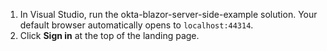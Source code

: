 1. In Visual Studio, run the okta-blazor-server-side-example solution. Your default browser automatically opens to `localhost:44314`.
2. Click **Sign in** at the top of the <StackSnippet snippet="applang" noSelector inline /> landing page.
